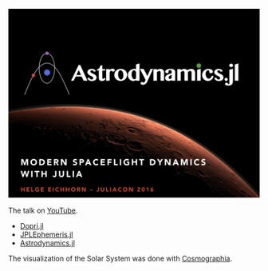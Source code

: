 ![header](header.jpg)

The talk on [YouTube](https://www.youtube.com/watch?v=IjJqVwtWO3s).

* [Dopri.jl](https://github.com/helgee/Dopri.jl)
* [JPLEphemeris.jl](https://github.com/helgee/JPLEphemeris.jl)
* [Astrodynamics.jl](https://github.com/helgee/Astrodynamics.jl)

The visualization of the Solar System was done with [Cosmographia](http://naif.jpl.nasa.gov/naif/cosmographia.html).
